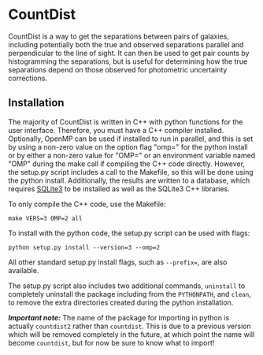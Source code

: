 # CountDist

CountDist is a way to get the separations between pairs of galaxies, including potentially both the true and observed separations parallel and perpendicular to the line of sight. It can then be used to get pair counts by histogramming the separations, but is useful for determining how the true separations depend on those observed for photometric uncertainty corrections.

## Installation

The majority of CountDist is written in C++ with python functions for the user interface. Therefore, you must have a C++ compiler installed. Optionally, OpenMP can be used if installed to run in parallel, and this is set by using a non-zero value on the option flag "omp=" for the python install or by either a non-zero value for "OMP=" or an environment variable named "OMP" during the make call if compiling the C++ code directly. However, the setup.py script includes a call to the Makefile, so this will be done using the python install. Additionally, the results are written to a database, which requires [SQLite3](https://www.sqlite.org/index.html) to be installed as well as the SQLite3 C++ libraries.

To only compile the C++ code, use the Makefile:

```shell
make VERS=3 OMP=2 all
```

To install with the python code, the setup.py script can be used with flags:

```shell
python setup.py install --version=3 --omp=2
```

All other standard setup.py install flags, such as `--prefix=`, are also available.

The setup.py script also includes two additional commands, `uninstall` to completely uninstall the package including from the `PYTHONPATH`, and `clean`, to remove the extra directories created during the python installation.

**_Important note:_** The name of the package for importing in python is actually `countdist2` rather than `countdist`. This is due to a previous version which will be removed completely in the future, at which point the name will become `countdist`, but for now be sure to know what to import!
